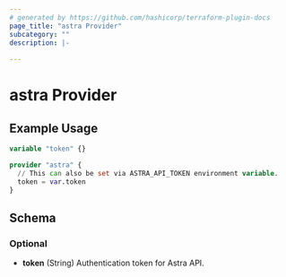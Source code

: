 ```yaml
---
# generated by https://github.com/hashicorp/terraform-plugin-docs
page_title: "astra Provider"
subcategory: ""
description: |-
  
---
```


# astra Provider



## Example Usage

```terraform
variable "token" {}

provider "astra" {
  // This can also be set via ASTRA_API_TOKEN environment variable.
  token = var.token
}
```

<!-- schema generated by tfplugindocs -->
## Schema

### Optional

- **token** (String) Authentication token for Astra API.

